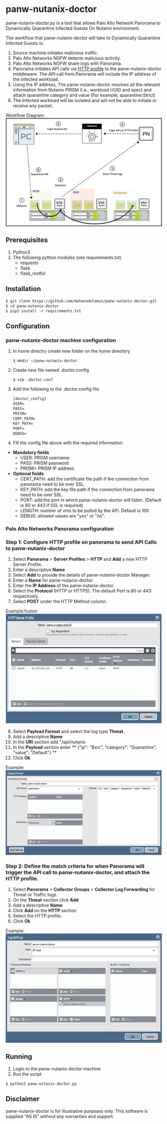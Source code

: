 # panw-nutanix-doctor

panw-nutanix-doctor.py is a tool that allows Palo Alto Network Panorama to Dynamically Quarantine Infected Guests On Nutanix environment.

The workflow that panw-nutanix-doctor will take to Dynamically Quarantine Infected Guests is:
1. Source machine initiates malicious traffic.
2. Palo Alto Networks NGFW detects malicious activity.
3. Palo Alto Networks NGFW share logs with Panorama.
4. Panorama initiates API calls via [HTTP profile](https://docs.paloaltonetworks.com/pan-os/9-0/pan-os-admin/monitoring/forward-logs-to-an-https-destination.html#) to the panw-nutanix-doctor middleware. The API call from Panorama will include the IP address of the infected workload.
5. Using the IP address, The panw-nutanix-doctor resolves all the relevant information from Nutanix PRISM (I.e., workload UUID and spec) and attach quarantine category and value (For example, quarantine:Strict)
6. The infected workload will be isolated and will not be able to initiate or receive any packet.

Workflow Diagram:
![Workflow](https://raw.githubusercontent.com/mohanadelamin/panw-nutanix-doctor/master/images/workflow.png)

## Prerequisites

1. Python3
2. The following python modules (see requirements.txt)
	- requests
	- flask
	- flask_restful


## Installation

```
$ git clone https://github.com/mohanadelamin/panw-nutanix-doctor.git
$ cd panw-nutanix-doctor
$ pip3 install -r requirements.txt
```
    
## Configuration

### panw-nutanix-doctor machine configuration

1. In home directry create new folder on the home directory
	```
    $ mkdir ~/panw-nutanix-doctor
	```

2. Create new file named .doctor.config
	```
	$ vim .doctor.conf
	```

3. Add the following to the .doctor.config file
	```
	[doctor_config]
	USER=
	PASS=
	PRISM=
	CERT_PATH=
	KEY_PATH=
	PORT=
	DEBUG=
	```

4. Fill the config file above with the required information:
- **Mandatory fields** 
	- USER: PRISM username
	- PASS: PRISM password
	- PRISM= PRISM IP address
- **Optional fields**
	- CERT_PATH: add the certificate file path if the connection from panorama need to be over SSL.
	- KEY_PATH: add the key file path if the connection from panorama need to be over SSL.
	- PORT: add the port in which panw-nutanix-doctor will listen. (Default is 80 or 443 if SSL is required)
	- LENGTH: number of vms to be pulled by the API. Default is 100
	- DEBUG: allowed values are "yes" or "no".

### Palo Alto Networks Panorama configuration

### Step 1: Configure HTTP profile on panorama to send API Calls to panw-nutanix-doctor
1. Select **Panorama** > **Server Profiles** > **HTTP** and **Add** a new HTTP Server Profile.
2. Enter a descriptive **Name**
3. Select **Add** to provide the details of panw-nutanix-doctor Manager.
4. Enter a **Name** for panw-nutanix-doctor.
5. Enter the **IP Address** of the panw-nutanix-doctor.
6. Select the **Protocol** (HTTP or HTTPS). The default Port is 80 or 443 respectively.
7. Select **POST** under the HTTP Method column.

Example:fusion
![Example1](https://raw.githubusercontent.com/mohanadelamin/panw-nutanix-doctor/master/images/example1.png)

8. Select **Payload Format** and select the log type **Threat.**
9. Add a descriptive **Name**
10. In the **URI** section add "/api/nutanix
11. In the **Payload** section enter ** {"ip": "$src", "category": "Quarantine", "value": "Default"} **
12. Click **Ok**

Example:
![Example2](https://raw.githubusercontent.com/mohanadelamin/panw-nutanix-doctor/master/images/example2.png)

### Step 2: Define the match criteria for when Panorama will trigger the API call to panw-nutanix-doctor, and attach the HTTP profile.

1. Select **Panorama** > **Collector Groups** > **Collector Log Forwarding** for Threat or Traffic logs.
2. On the **Threat** section click **Add**
3. Add a descriptive **Name**
4. Click **Add** on the **HTTP** section
5. Select the HTTP profile.
6. Click **Ok**

Example:
![Example3](https://raw.githubusercontent.com/mohanadelamin/panw-nutanix-doctor/master/images/example3.png)


## Running

1. Login to the panw-nutanix-doctor machine
2. Run the script
```
$ python3 panw-nutanix-doctor.py
```


## Disclaimer

panw-nutanix-doctor is for illustrative purposes only. This software is supplied "AS IS" without any warranties and support.

